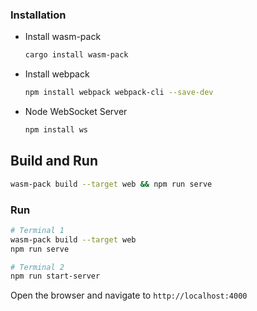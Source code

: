 
### Installation

* Install wasm-pack

    ```bash
    cargo install wasm-pack
    ```

* Install webpack

    ```bash
    npm install webpack webpack-cli --save-dev
    ```

* Node WebSocket Server

    ```bash
    npm install ws
    ```

## Build and Run

```bash
wasm-pack build --target web && npm run serve
```

### Run

```bash
# Terminal 1
wasm-pack build --target web
npm run serve

# Terminal 2
npm run start-server
```
Open the browser and navigate to `http://localhost:4000`
